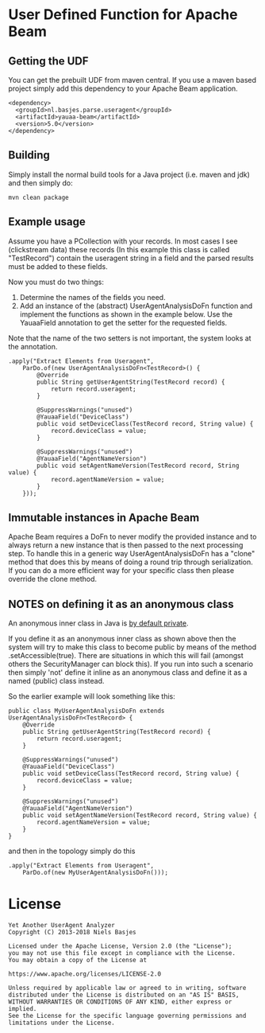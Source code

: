 # User Defined Function for Apache Beam

## Getting the UDF
You can get the prebuilt UDF from maven central.
If you use a maven based project simply add this dependency to your Apache Beam application.

    <dependency>
      <groupId>nl.basjes.parse.useragent</groupId>
      <artifactId>yauaa-beam</artifactId>
      <version>5.0</version>
    </dependency>

## Building
Simply install the normal build tools for a Java project (i.e. maven and jdk) and then simply do:

    mvn clean package

## Example usage
Assume you have a PCollection with your records.
In most cases I see (clickstream data) these records (In this example this class is called "TestRecord") contain the useragent string in a field and the parsed results must be added to these fields.

Now you must do two things:

  1) Determine the names of the fields you need.
  2) Add an instance of the (abstract) UserAgentAnalysisDoFn function and implement the functions as shown in the example below. Use the YauaaField annotation to get the setter for the requested fields.

Note that the name of the two setters is not important, the system looks at the annotation.

    .apply("Extract Elements from Useragent",
        ParDo.of(new UserAgentAnalysisDoFn<TestRecord>() {
            @Override
            public String getUserAgentString(TestRecord record) {
                return record.useragent;
            }

            @SuppressWarnings("unused")
            @YauaaField("DeviceClass")
            public void setDeviceClass(TestRecord record, String value) {
                record.deviceClass = value;
            }

            @SuppressWarnings("unused")
            @YauaaField("AgentNameVersion")
            public void setAgentNameVersion(TestRecord record, String value) {
                record.agentNameVersion = value;
            }
        }));

## Immutable instances in Apache Beam
Apache Beam requires a DoFn to never modify the provided instance and to always return a new instance that is then passed to the next processing step.
To handle this in a generic way UserAgentAnalysisDoFn has a "clone" method that does this by means of doing a round trip through serialization. If you can do a more efficient way for your specific class then please override the clone method.

## NOTES on defining it as an anonymous class
An anonymous inner class in Java is [by default private](https://stackoverflow.com/questions/319765/accessing-inner-anonymous-class-members).

If you define it as an anonymous inner class as shown above then the system will try to make this class to become public by means of the method .setAccessible(true).
There are situations in which this will fail (amongst others the SecurityManager can block this). If you run into such a scenario then simply 'not' define it inline as an anonymous class and define it as a named (public) class instead.

So the earlier example will look something like this:


    public class MyUserAgentAnalysisDoFn extends UserAgentAnalysisDoFn<TestRecord> {
        @Override
        public String getUserAgentString(TestRecord record) {
            return record.useragent;
        }

        @SuppressWarnings("unused")
        @YauaaField("DeviceClass")
        public void setDeviceClass(TestRecord record, String value) {
            record.deviceClass = value;
        }

        @SuppressWarnings("unused")
        @YauaaField("AgentNameVersion")
        public void setAgentNameVersion(TestRecord record, String value) {
            record.agentNameVersion = value;
        }
    }

and then in the topology simply do this

    .apply("Extract Elements from Useragent",
        ParDo.of(new MyUserAgentAnalysisDoFn()));

License
=======
    Yet Another UserAgent Analyzer
    Copyright (C) 2013-2018 Niels Basjes

    Licensed under the Apache License, Version 2.0 (the "License");
    you may not use this file except in compliance with the License.
    You may obtain a copy of the License at

    https://www.apache.org/licenses/LICENSE-2.0

    Unless required by applicable law or agreed to in writing, software
    distributed under the License is distributed on an "AS IS" BASIS,
    WITHOUT WARRANTIES OR CONDITIONS OF ANY KIND, either express or implied.
    See the License for the specific language governing permissions and
    limitations under the License.
